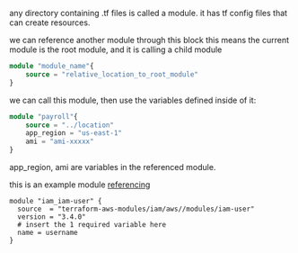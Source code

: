 any directory containing .tf files is called a module.
it has tf config files that can create resources.

we can reference another module through this block
this means the current module is the root module, and it is calling a child module
```tf
module "module_name"{
	source = "relative_location_to_root_module"
}
```
we can call this module, then use the variables defined inside of it:
```tf
module "payroll"{
	source = "../location"
	app_region = "us-east-1"
	ami = "ami-xxxxx"
}
```
app_region, ami are variables in the referenced module.

this is an example module [referencing](https://registry.terraform.io/modules/terraform-aws-modules/iam/aws/latest/submodules/iam-user)
```
module "iam_iam-user" {
  source  = "terraform-aws-modules/iam/aws//modules/iam-user"
  version = "3.4.0"
  # insert the 1 required variable here
  name = username
}
```